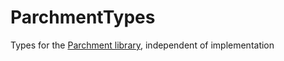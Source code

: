 # ParchmentTypes

Types for the [Parchment library](https://github.com/OperatorFoundation/Parchment.git), independent of implementation
